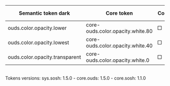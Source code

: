| **Semantic token dark** | **Core token** | **Color** | **Raw value** | **Comment** |
| --- | --- | --- | --- | --- |
| ouds.color.opacity.lower | core-ouds.color.opacity.white.80 | <div style="width:10px; height:10px; background-color:#ffffff14; border: 1px solid #000000;"></div> | #ffffff14 |  |
| ouds.color.opacity.lowest | core-ouds.color.opacity.white.40 | <div style="width:10px; height:10px; background-color:#ffffff0a; border: 1px solid #000000;"></div> | #ffffff0a |  |
| ouds.color.opacity.transparent | core-ouds.color.opacity.white.0 | <div style="width:10px; height:10px; background-color:#ffffff00; border: 1px solid #000000;"></div> | #ffffff00 |  |

<br>Tokens versions: sys.sosh: 1.5.0 - core.ouds: 1.5.0 - core.sosh: 1.1.0